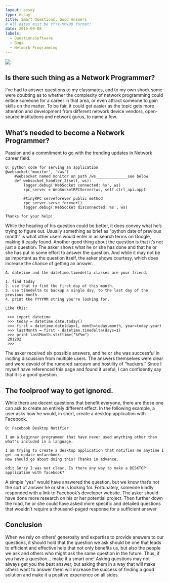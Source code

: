 ```yaml
---
layout: essay
type: essay
title: Smart Questions, Good Answers
# All dates must be YYYY-MM-DD format!
date: 2015-09-08
labels:
  - QuestionsSoftware
  - Bugs
  - Network Programming
---
```


<img class="ui medium left floated image" src="https://drive.google.com/file/d/1ryoS28AcQpses5ysgB8ybf9d5ErPOsTy/view?usp=sharing">

## Is there such thing as a Network Programmer?

I’ve had to answer questions to my classmates, and to my own shock some were doubting as to whether the complexity of network programming could entice someone for a career in that area, or even attract someone to gain skills on the matter. To be fair, it could get easier as the topic gets more attention and development from different network device vendors, open-source institutions and network gurus, to name a few.

## What’s needed to become a Network Programmer?

Passion and a commitment to go with the trending updates in Network career field.
```
Q: python code for serving an application
@websocket('monitor', '/ws')
    #websocket named monitor on path /ws______________see below
    def websocket_handler_2(self, ws):
        logger.debug('WebSocket connected: %s', ws)
        rpc_server = WebSocketRPCServer(ws, self.ctrl_api.app)
        
        #tinyRPC serveforever public method
        rpc_server.serve_forever()
        logger.debug('WebSocket disconnected: %s', ws)

Thanks for your help!
```

While the heading of his question could be better, it does convey what he’s trying to figure out. Usually something as brief as “python date of previous month” is what other users would enter in as search terms on Google, making it easily found. Another good thing about the question is that it’s not just a question. The asker shows what he or she has done and that he or she has put in some effort to answer the question. And while it may not be as important as the question itself, the asker shows courtesy, which does increase the chance of getting an answer.

```
A: datetime and the datetime.timedelta classes are your friend.

1. find today
2. use that to find the first day of this month.
3. use timedelta to backup a single day, to the last day of the previous month.
4. print the YYYYMM string you're looking for.

Like this:

 >>> import datetime
 >>> today = datetime.date.today()
 >>> first = datetime.date(day=1, month=today.month, year=today.year)
 >>> lastMonth = first - datetime.timedelta(days=1)
 >>> print lastMonth.strftime("%Y%m")
 201202
 >>>

```
 
The asker received six possible answers, and he or she was successful in inciting discussion from multiple users. The answers themselves were clear and were devoid of the rumored sarcasm and hostility of “hackers.” Since I myself have referenced this page and found it useful, I can confidently say that it is a good question.

## The foolproof way to get ignored.

While there are decent questions that benefit everyone, there are those one can ask to create an entirely different effect. In the following example, a user asks how he would, in short, create a desktop application with Facebook.

```
Q: Facebook Desktop Notifier

I am a beginner programmer that have never used anything other than what's included in a language.

I am trying to create a desktop application that notifies me anytime I get an update onfacebook. 
How should go about doing this? Thanks in advance.

edit Sorry I was not clear. Is there any way to make a DESKTOP application with facebook?
```

A simple “yes” would have answered the question, but we know that’s not the sort of answer he or she is looking for. Fortunately, someone kindly responded with a link to Facebook’s developer website. The asker should have done more research on his or her potential project. Then further down the road, he or she could have asked more specific and detailed questions that wouldn’t require a thousand-paged response for a sufficient answer.

## Conclusion

When we rely on others’ generosity and expertise to provide answers to our questions, it should hold that the question we ask should be one that leads to efficient and effective help that not only benefits us, but also the people we ask and others who might ask the same question in the future. Thus, if you have a question… make it a smart one! Asking questions may not always get you the best answer, but asking them in a way that will make others want to answer them will increase the success of finding a good solution and make it a positive experience on all sides.
